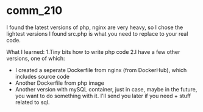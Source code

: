 # comm_210
I found the latest versions of php, nginx are very heavy, so I chose the lightest versions I found
src.php is what you need to replace to your real code.

What I learned:
1.Tiny bits how to write php code
2.I have a few other versions, one of which:
- I created a seperate Dockerfile from nginx (from DockerHub), which includes source code
- Another Dockerfile from php image
- Another version with mySQL container, just in case, maybe in the future, you want to do something with it. 
I'll send you later if you need + stuff related to sql.

